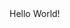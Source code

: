 <!Doctype html>
<html>
<head>
<title>
First Web Page
</title>
</head>
<body>
Hello World!
</body>
</html>
